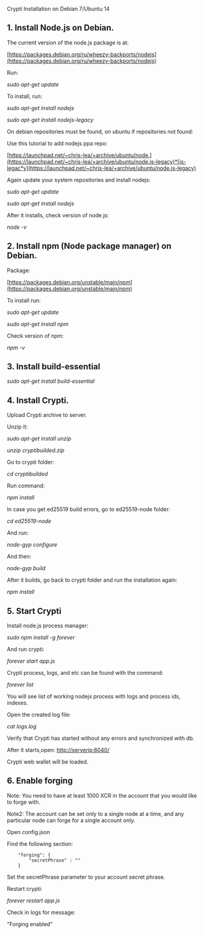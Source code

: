 Crypti Installation on Debian 7/Ubuntu 14

## 1. Install Node.js on Debian.

The current version of the node.js package is at:

[https://packages.debian.org/ru/wheezy-backports/nodejs](https://packages.debian.org/ru/wheezy-backports/nodejs)

Run: 

*sudo apt-get update*

To install, run:

*sudo apt-get install nodejs*

*sudo apt-get install nodejs-legacy*

On debian repositories must be found, on ubuntu if repositories not found:

Use this tutorial to add nodejs ppa repo:

[https://launchpad.net/~chris-lea/+archive/ubuntu/node.](https://launchpad.net/~chris-lea/+archive/ubuntu/node.js-legacy)*[js-legac*y](https://launchpad.net/~chris-lea/+archive/ubuntu/node.js-legacy)

Again update your system repositories and install nodejs:

*sudo apt-get update*

*sudo apt-get install nodejs*

After it installs, check version of node.js:

*node -v*

## 2. Install npm (Node package manager) on Debian.

Package:

[https://packages.debian.org/unstable/main/npm](https://packages.debian.org/unstable/main/npm)

To install run:

*sudo apt-get update*

*sudo apt-get install npm*

Check version of npm:

*npm -v*

## 3.  Install build-essential

*sudo apt-get install build-essential*

## 4. Install Crypti.

Upload Crypti archive to server.

Unzip it:

*sudo apt-get install unzip*

*unzip cryptibuilded.zip*

Go to crypti folder:

*cd cryptibuilded*

Run command:

*npm install*

In case you get ed25519 build errors, go to ed25519-node folder:

*cd ed25519-node*

And run:

*node-gyp configure*

And then:

*node-gyp build*

After it builds, go back to crypti folder and run the installation again:

*npm install*

## 5. Start Crypti

Install node.js process manager:

*sudo npm install -g forever*

And run crypti:

*forever start app.js*

Crypti process, logs, and etc can be found with the command:

*forever list*

You will see list of working nodejs process with logs and process ids, indexes.

Open the created log file:

*cat logs.log*

Verify that Crypti has started without any errors and synchronized with db.

After it starts,open: [http://serverip:6040/](http://serverip:6040/)

Crypti web wallet will be loaded.


## 6. Enable forging

Note: You need to have at least 1000 XCR in the account that you would like to forge with.

Note2: The account can be set only to a single node at a time, and any particular node can forge for a single account only.

Open config.json

Find the following section:

        "forging": {
            "secretPhrase" : ""
        }

Set the secretPhrase parameter to your account secret phrase.

Restart crypti:

*forever restart app.js*


Check in logs for message:

"Forging enabled"
 